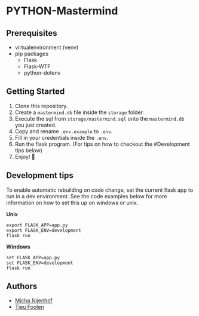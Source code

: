 # PYTHON-Mastermind

## Prerequisites
- virtualenvironment (venv)
- pip packages
    - Flask
    - Flask-WTF
    - python-dotenv

## Getting Started
1. Clone this repository.
2. Create a `mastermind.db` file inside the `storage` folder.
3. Execute the sql from `storage/mastermind.sql` onto the `mastermind.db` you just created.
4. Copy and rename `.env.example` to `.env`.
5. Fill in your credentials inside the `.env`.
6. Run the flask program. (For tips on how to checkout the #Development tips below)
7. Enjoy! :tada:
    
## Development tips
To enable automatic rebuilding on code change, set the current flask app to run in a dev environment.
See the code examples below for more information on how to set this up on windows or unix.

**Unix**
```
export FLASK_APP=app.py
export FLASK_ENV=development
flask run
```

**Windows**
```
set FLASK_APP=app.py
set FLASK_ENV=development
flask run
```

## Authors
- [Micha Nijenhof](https://github.com/killermi200)
- [Tjeu Foolen](https://github.com/tjeufoolen)
